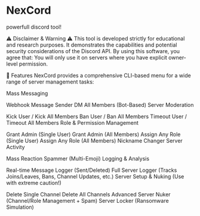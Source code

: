 # NexCord
powerfull discord tool!

⚠️ Disclaimer & Warning ⚠️
This tool is developed strictly for educational and research purposes. It demonstrates the capabilities and potential security considerations of the Discord API.
By using this software, you agree that:
You will only use it on servers where you have explicit owner-level permission.

🚀 Features
NexCord provides a comprehensive CLI-based menu for a wide range of server management tasks:

Mass Messaging

Webhook Message Sender
DM All Members (Bot-Based)
Server Moderation

Kick User / Kick All Members
Ban User / Ban All Members
Timeout User / Timeout All Members
Role & Permission Management

Grant Admin (Single User)
Grant Admin (All Members)
Assign Any Role (Single User)
Assign Any Role (All Members)
Nickname Changer
Server Activity

Mass Reaction Spammer (Multi-Emoji)
Logging & Analysis

Real-time Message Logger (Sent/Deleted)
Full Server Logger (Tracks Joins/Leaves, Bans, Channel Updates, etc.)
Server Setup & Nuking (Use with extreme caution!)

Delete Single Channel
Delete All Channels
Advanced Server Nuker (Channel/Role Management + Spam)
Server Locker (Ransomware Simulation)

